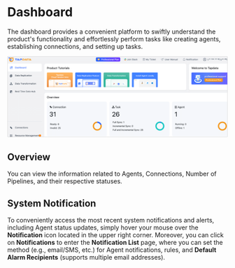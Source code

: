 # Dashboard

The dashboard provides a convenient platform to swiftly understand the product's functionality and effortlessly perform tasks like creating agents, establishing connections, and setting up tasks.

![](../images/workshop.png)



## Overview

You can view the information related to Agents, Connections, Number of Pipelines, and their respective statuses.



## <span id="notifications">System Notification</span>

To conveniently access the most recent system notifications and alerts, including Agent status updates, simply hover your mouse over the **Notification** icon located in the upper right corner. Moreover, you can click on **Notifications** to enter the **Notification List** page, where you can set the method (e.g., email/SMS, etc.) for Agent notifications, rules, and **Default Alarm Recipients** (supports multiple email addresses).
